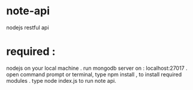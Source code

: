 # note-api
nodejs restful api

# required :
nodejs on your local machine .
run mongodb server on : localhost:27017 .
open command prompt or terminal, type npm install , to install required modules .
type node index.js to run note api.

